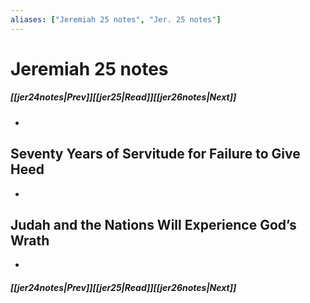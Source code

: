 ```yaml
---
aliases: ["Jeremiah 25 notes", "Jer. 25 notes"]
---
```

# Jeremiah 25 notes
##### <span class=arrow-left></span>[[jer24notes|Prev]]<span class=navigation-separator></span>[[jer25|Read]]<span class=navigation-separator></span>[[jer26notes|Next]]<span class=arrow-right></span>
- 
## Seventy Years of Servitude for Failure to Give Heed
- 
## Judah and the Nations Will Experience God’s Wrath
- 
##### <span class=arrow-left></span>[[jer24notes|Prev]]<span class=navigation-separator></span>[[jer25|Read]]<span class=navigation-separator></span>[[jer26notes|Next]]<span class=arrow-right></span>